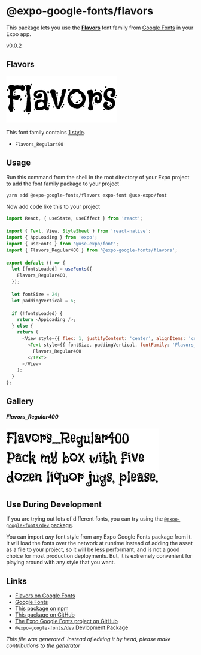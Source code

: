 # @expo-google-fonts/flavors

This package lets you use the [**Flavors**](https://fonts.google.com/specimen/Flavors) font family from [Google Fonts](https://fonts.google.com/) in your Expo app.

v0.0.2

## Flavors

![Flavors](./font-family.png)

This font family contains [1 style](#gallery).

- `Flavors_Regular400`

## Usage

Run this command from the shell in the root directory of your Expo project to add the font family package to your project
```sh
yarn add @expo-google-fonts/flavors expo-font @use-expo/font
```

Now add code like this to your project
```js
import React, { useState, useEffect } from 'react';

import { Text, View, StyleSheet } from 'react-native';
import { AppLoading } from 'expo';
import { useFonts } from '@use-expo/font';
import { Flavors_Regular400 } from '@expo-google-fonts/flavors';

export default () => {
  let [fontsLoaded] = useFonts({
    Flavors_Regular400,
  });

  let fontSize = 24;
  let paddingVertical = 6;

  if (!fontsLoaded) {
    return <AppLoading />;
  } else {
    return (
      <View style={{ flex: 1, justifyContent: 'center', alignItems: 'center' }}>
        <Text style={{ fontSize, paddingVertical, fontFamily: 'Flavors_Regular400' }}>
          Flavors_Regular400
        </Text>
      </View>
    );
  }
};

```

## Gallery

##### Flavors_Regular400
![Flavors_Regular400](./f56d6a319c30faa62651b4a9fde87c7e4a496c678e7fb6642dccfa9c815d29dd.ttf.png)


## Use During Development

If you are trying out lots of different fonts, you can try using the [`@expo-google-fonts/dev` package](https://www.npmjs.com/package/@expo-google-fonts/dev).

You can import *any* font style from any Expo Google Fonts package from it. It will load the fonts
over the network at runtime instead of adding the asset as a file to your project, so it will be 
less performant, and is not a good choice for most production deployments. But, it is extremely convenient
for playing around with any style that you want.

## Links

- [Flavors on Google Fonts](https://fonts.google.com/specimen/Flavors)
- [Google Fonts](https://fonts.google.com/)
- [This package on npm](https://www.npmjs.com/package/@expo-google-fonts/flavors)
- [This package on GitHub](https://github.com/expo/google-fonts/tree/master/font-packages/flavors)
- [The Expo Google Fonts project on GitHub](https://github.com/expo/google-fonts)
- [`@expo-google-fonts/dev` Devlopment Package](https://github.com/expo/google-fonts/tree/master/font-packages/dev)


*This file was generated. Instead of editing it by head, please make contributions to [the generator](https://github.com/expo/google-fonts/tree/master/packages/generator)*
